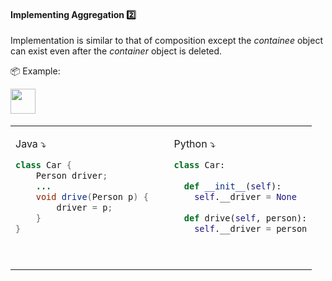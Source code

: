 <link rel="stylesheet" href="{{baseUrl}}/css/textbook.css">

<div class="website-content">

<div id="title">

#### Implementing Aggregation :two:

</div>

<div id="body">

Implementation is similar to that of composition except the _containee_ object can exist even after the _container_ object is deleted.

<tip-box>

:package: Example:

<img src="{{baseUrl}}/oopImplementation/aggregation/images/carPerson.png" height="40" />

<table> 
<tr>
  <td valign="top">

Java :arrow_heading_down:
```java
class Car {
    Person driver;
    ...
    void drive(Person p) {
        driver = p;
    }
}
```
  </td>
  <td>&nbsp;&nbsp;<br><br></td>
  <td valign="top">

Python :arrow_heading_down:
```python
class Car:
  
  def __init__(self):
    self.__driver = None
    
  def drive(self, person):
    self.__driver = person
```
  </td>
</tr>
</table>



</tip-box>

</div>

<div id="extras">
</div>

</div>
